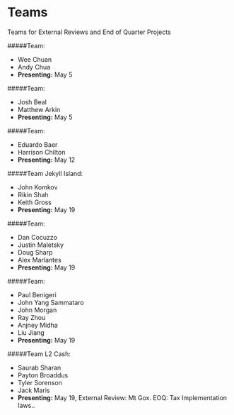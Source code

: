 Teams
=====

Teams for External Reviews and End of Quarter Projects


#####Team:
  * Wee Chuan
  * Andy Chua
  * **Presenting:** May 5
  
#####Team:
  * Josh Beal
  * Matthew Arkin
  * **Presenting:** May 5

#####Team:
  * Eduardo Baer
  * Harrison Chilton
  * **Presenting:** May 12

#####Team Jekyll Island:
  * John Komkov
  * Rikin Shah
  * Keith Gross
  * **Presenting:** May 19

#####Team:
  * Dan Cocuzzo
  * Justin Maletsky
  * Doug Sharp
  * Alex Marlantes
  * **Presenting:** May 19

#####Team:
  * Paul Benigeri
  * John Yang Sammataro
  * John Morgan
  * Ray Zhou
  * Anjney Midha
  * Liu Jiang
  * **Presenting:** May 19

#####Team L2 Cash:
  * Saurab Sharan
  * Payton Broaddus
  * Tyler Sorenson
  * Jack Maris
  * **Presenting:** May 19, External Review: Mt Gox. EOQ: Tax Implementation laws..




